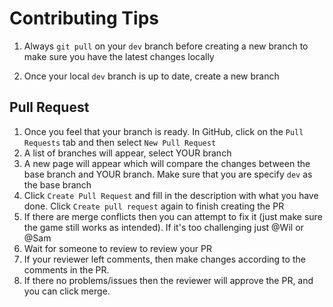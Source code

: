 # Contributing Tips

1. Always `git pull` on your `dev` branch before creating a new branch to make sure you have the latest changes locally

2. Once your local `dev` branch is up to date, create a new branch

## Pull Request
1. Once you feel that your branch is ready. In GitHub, click on the `Pull Requests` tab and then select `New Pull Request`
2. A list of branches will appear, select YOUR branch
3. A new page will appear which will compare the changes between the base branch and YOUR branch. Make sure that you are specify `dev` as the base branch
4. Click `Create Pull Request` and fill in the description with what you have done. Click `Create pull request` again to finish creating the PR
5. If there are merge conflicts then you can attempt to fix it (just make sure the game still works as intended). If it's too challenging just @Wil or @Sam
5. Wait for someone to review to review your PR 
6. If your reviewer left comments, then make changes according to the comments in the PR.
7. If there no problems/issues then the reviewer will approve the PR, and you can click merge.